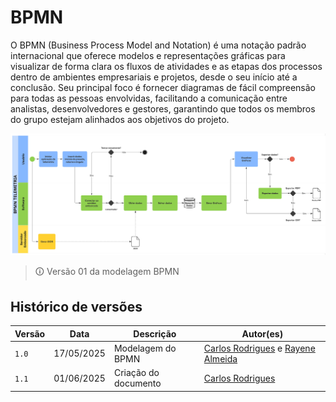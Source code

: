 # BPMN
O BPMN (Business Process Model and Notation) é uma notação padrão internacional que oferece modelos e representações gráficas para visualizar de forma clara os fluxos de atividades e as etapas dos processos dentro de ambientes empresariais e projetos, desde o seu início até a conclusão. Seu principal foco é fornecer diagramas de fácil compreensão para todas as pessoas envolvidas, facilitando a comunicação entre analistas, desenvolvedores e gestores, garantindo que todos os membros do grupo estejam alinhados aos objetivos do projeto.


![bpmn](imgs/bpmn.jpg)
> 🛈 Versão 01 da modelagem BPMN

## Histórico de versões

| Versão | Data | Descrição | Autor(es) | 
| -- | -- | -- | -- |
|`1.0`|17/05/2025| Modelagem do BPMN | [Carlos Rodrigues](https://github.com/Carlos-kadu) e [Rayene Almeida](https://github.com/rayenealmeida) |    |    |
|`1.1`|01/06/2025| Criação do documento | [Carlos Rodrigues](https://github.com/Carlos-kadu) |    |    |